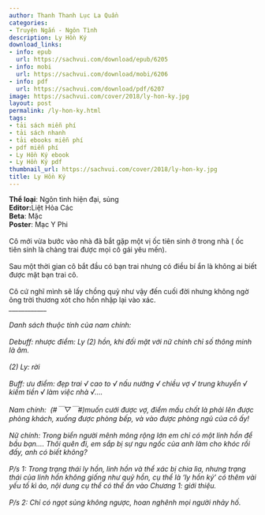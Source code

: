 ```yaml
---
author: Thanh Thanh Lục La Quần
categories:
- Truyện Ngắn - Ngôn Tình
description: Ly Hồn Ký
download_links:
- info: epub
  url: https://sachvui.com/download/epub/6205
- info: mobi
  url: https://sachvui.com/download/mobi/6206
- info: pdf
  url: https://sachvui.com/download/pdf/6207
image: https://sachvui.com/cover/2018/ly-hon-ky.jpg
layout: post
permalink: /ly-hon-ky.html
tags:
- tải sách miễn phí
- tải sách nhanh
- tải ebooks miễn phí
- pdf miễn phí
- Ly Hồn Ký ebook
- Ly Hồn Ký pdf
thumbnail_url: https://sachvui.com/cover/2018/ly-hon-ky.jpg
title: Ly Hồn Ký
---
```


 <div class="item-desc text-justify"> <p><strong>Thể loại</strong>: Ngôn tình hiện đại, sủng<br><strong>Editor:</strong>Liệt Hỏa Các<br><strong>Beta</strong>: Mặc<br><strong>Poster</strong>: Mạc Y Phi<br><br>Cô mới vừa bước vào nhà đã bắt gặp một vị ốc tiên sinh ở trong nhà ( ốc tiên sinh là chàng trai được mọi cô gái yêu mến).<br><br>Sau một thời gian cô bắt đầu có bạn trai nhưng có điều bí ẩn là không ai biết được mặt bạn trai cô.<br><br>Cô cứ nghĩ mình sẽ lấy chồng quỷ như vậy đến cuối đời nhưng không ngờ ông trời thương xót cho hồn nhập lại vào xác.<br><em>____________</em><br><br><em>Danh sách thuộc tính của nam chính:</em><br><br><em>Debuff: nhược điểm: Ly (2) hồn, khi đối mặt với nữ chính chỉ số thông minh là âm.</em><br><br><em>(2) Ly: rời</em><br><br><em>Buff: ưu điểm: đẹp trai √ cao to √ nấu nướng √ chiều vợ √ trung khuyển √ kiếm tiền √ làm việc nhà √….</em><br><br><em>Nam chính:  (#￣▽￣#)muốn cưới được vợ, điểm mấu chốt là phải lên được phòng khách, xuống được phòng bếp, và vào được phòng ngủ của cô ấy!</em><br><br><em>Nữ chính: Trong biển người mênh mông rộng lớn em chỉ có một linh hồn để bầu bạn…. Thôi quên đi, em sắp bị sự ngu ngốc của anh làm cho khóc rồi đấy, anh có biết không?</em><br><br><em>P/s 1: Trong trạng thái ly hồn, linh hồn và thể xác bị chia lìa, nhưng trạng thái của linh hồn không giống như quỷ hồn, cụ thể là ‘ly hồn ký’ có thêm vài yếu tố kì ảo, nội dung cụ thể có thể ấn vào Chương 1: giới thiệu.</em><br><br><em>P/s 2: Chỉ có ngọt sủng không ngược, hoan nghênh mọi người nhảy hố.</em></p> </div>